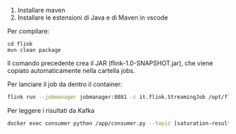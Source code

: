 1. Installare maven
2. Installare le estensioni di Java e di Maven in vscode


Per compilare: 
```
cd flink
mvn clean package
```

Il comando precedente crea il JAR (flink-1.0-SNAPSHOT.jar), che viene copiato automaticamente nella cartella jobs.

Per lanciare il job da dentro il container:
```bash
flink run --jobmanager jobmanager:8081 -c it.flink.StreamingJob /opt/flink/jobs/flink-1.0-SNAPSHOT.jar
```

Per leggere i risultati da Kafka
```bash
docker exec consumer python /app/consumer.py --topic [saturation-results-topic|outlier-results-topic]
```